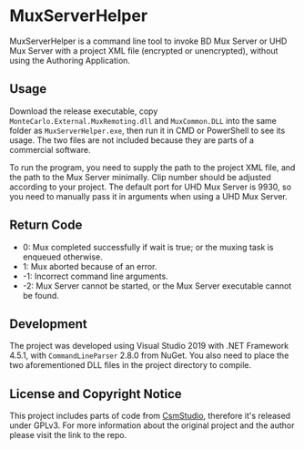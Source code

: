 # MuxServerHelper
 
MuxServerHelper is a command line tool to invoke BD Mux Server or UHD Mux Server with a project XML file (encrypted or unencrypted), without using the Authoring Application. 

## Usage

Download the release executable, copy `MonteCarlo.External.MuxRemoting.dll` and `MuxCommon.DLL` into the same folder as `MuxServerHelper.exe`, then run it in CMD or PowerShell to see its usage. The two files are not included because they are parts of a commercial software. 

To run the program, you need to supply the path to the project XML file, and the path to the Mux Server minimally. Clip number should be adjusted according to your project. The default port for UHD Mux Server is 9930, so you need to manually pass it in arguments when using a UHD Mux Server. 

## Return Code

 - 0: Mux completed successfully if wait is true; or the muxing task is enqueued otherwise.
 - 1: Mux aborted because of an error.
 - -1: Incorrect command line arguments.
 - -2: Mux Server cannot be started, or the Mux Server executable cannot be found.

## Development

The project was developed using Visual Studio 2019 with .NET Framework 4.5.1, with `CommandLineParser` 2.8.0 from NuGet. You also need to place the two aforementioned DLL files in the project directory to compile.

## License and Copyright Notice

This project includes parts of code from [CsmStudio](https://github.com/subelf/CsmStudio), therefore it's released under GPLv3. For more information about the original project and the author please visit the link to the repo.
